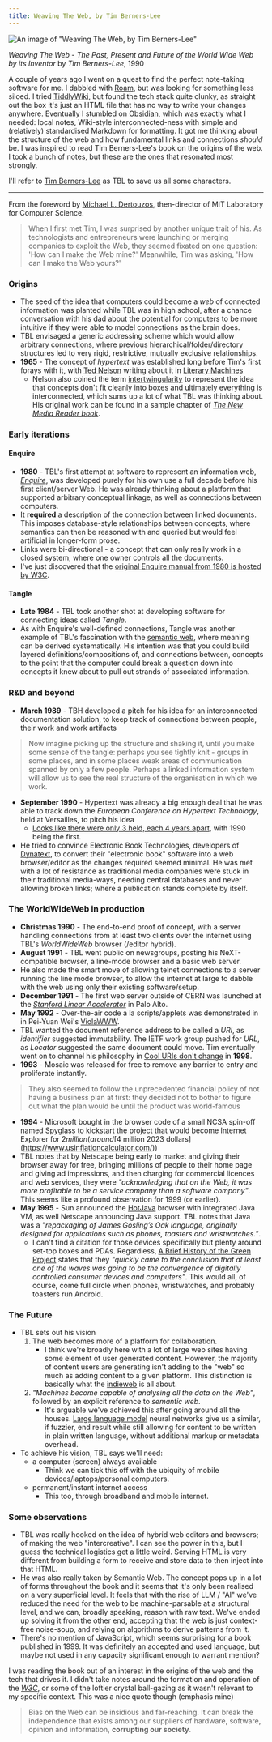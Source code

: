 ```yaml
---
title: Weaving The Web, by Tim Berners-Lee
---
```

![An image of "Weaving The Web, by Tim Berners-Lee"](/images/2023-07-13-weaving-the-web/book.jpg)

*Weaving The Web - The Past, Present and Future of the World Wide Web by its Inventor* by *Tim Berners-Lee*, 1990

A couple of years ago I went on a quest to find the perfect note-taking software for me. I dabbled with [Roam](https://roamresearch.com/), but was looking for something less siloed. I tried [TiddlyWiki](https://tiddlywiki.com/), but found the tech stack quite clunky, as straight out the box it's just an HTML file that has no way to write your changes anywhere. Eventually I stumbled on [Obsidian](https://obsidian.md/), which was exactly what I needed: local notes, Wiki-style interconnected-ness with simple and (relatively) standardised Markdown for formatting. It got me thinking about the structure of the web and how fundamental links and connections _should_ be. I was inspired to read Tim Berners-Lee's book on the origins of the web. I took a bunch of notes, but these are the ones that resonated most strongly.

I'll refer to [Tim Berners-Lee](https://en.wikipedia.org/wiki/Tim_Berners-Lee) as TBL to save us all some characters.

---

From the foreword by [Michael L. Dertouzos](https://en.wikipedia.org/wiki/Michael_Dertouzos), then-director of MIT Laboratory for Computer Science.

> When I first met Tim, I was surprised by another unique trait of his. As technologists and entrepreneurs were launching or merging companies to exploit the Web, they seemed fixated on one question: 'How can I make the Web mine?' Meanwhile, Tim was asking, 'How can I make the Web yours?'

### Origins
- The seed of the idea that computers could become a _web_ of connected information was planted while TBL was in high school, after a chance conversation with his dad about the potential for computers to be more intuitive if they were able to model connections as the brain does.
- TBL envisaged a generic addressing scheme which would allow arbitrary connections, where previous hierarchical/folder/directory structures led to very rigid, restrictive, mutually exclusive relationships. 
- **1965** - The concept of _hypertext_ was established long before Tim's first forays with it, with [Ted Nelson](https://en.wikipedia.org/wiki/Ted_Nelson) writing about it in [Literary Machines](https://en.wikipedia.org/wiki/Literary_Machines)
	- Nelson also coined the term [intertwingularity](https://en.wikipedia.org/wiki/Intertwingularity) to represent the idea that concepts don't fit cleanly into boxes and ultimately everything is interconnected, which sums up a lot of what TBL was thinking about. His original work can be found in a sample chapter of [_The New Media Reader book_](http://www.newmediareader.com/book_contents.html#:~:text=21.%20From%20Computer,Nelson%2C%201970%E2%80%931974).
 
### Early iterations
#### Enquire
- **1980** - TBL's first attempt at software to represent an information web, [*Enquire*](https://en.wikipedia.org/wiki/ENQUIRE), was developed purely for his own use a full decade before his first client/server Web. He was already thinking about a platform that supported arbitrary conceptual linkage, as well as connections between computers.
- It **required** a description of the connection between linked documents. This imposes database-style relationships between concepts, where semantics can then be reasoned with and queried but would feel artificial in longer-form prose.
- Links were bi-directional - a concept that can only really work in a closed system, where one owner controls all the documents.
- I've just discovered that the [original Enquire manual from 1980 is hosted by W3C](https://www.w3.org/People/Berners-Lee/EnquireManual.htm).

#### Tangle
- **Late 1984** - TBL took another shot at developing software for connecting ideas called *Tangle*.
- As with Enquire's well-defined connections, Tangle was another example of TBL's fascination with the [semantic web](https://en.wikipedia.org/wiki/Semantic_Web), where meaning can be derived systematically. His intention was that you could build layered definitions/compositions of, and connections between, concepts to the point that the computer could break a question down into concepts it knew about to pull out strands of associated information.

### R&D and beyond
- **March 1989** - TBH developed a pitch for his idea for an interconnected documentation solution, to keep track of connections between people, their work and work artifacts
> Now imagine picking up the structure and shaking it, until you make some sense of the tangle: perhaps you see tightly knit - groups in some places, and in some places weak areas of communication spanned by only a few people. Perhaps a linked information system will allow us to see the real structure of the organisation in which we work. 
* **September 1990** - Hypertext was already a big enough deal that he was able to track down the _European Conference on Hypertext Technology_, held at Versailles, to pitch his idea
	* [Looks like there were only 3 held, each 4 years apart](http://www.hcirn.com/res/event/echt.php), with 1990 being the first.
* He tried to convince Electronic Book Technologies, developers of [Dynatext](https://en.wikipedia.org/wiki/DynaText), to convert their "electronic book" software into a web browser/editor as the changes required seemed minimal. He was met with a lot of resistance as traditional media companies were stuck in their traditional media-ways, needing central databases and never allowing broken links; where a publication stands complete by itself.

### The WorldWideWeb in production
* **Christmas 1990** - The end-to-end proof of concept, with a server handling connections from at least two clients over the internet using TBL's _WorldWideWeb_ browser (/editor hybrid).
* **August 1991** - TBL went public on newsgroups, posting his NeXT-compatible browser, a line-mode browser and a basic web server.
* He also made the smart move of allowing telnet connections to a server running the line mode browser, to allow the internet at large to dabble with the web using only their existing software/setup.
* **December 1991** - The first web server outside of CERN was launched at the [_Stanford Linear Accelerator_](http://www.slac.stanford.edu/history/earlyweb/history.shtml) in Palo Alto.
* **May 1992**  - Over-the-air code a la scripts/applets was demonstrated in in Pei-Yuan Wei's [ViolaWWW](https://en.wikipedia.org/wiki/ViolaWWW).
* TBL wanted the document reference address to be called a _URI_, as _identifier_ suggested immutability. The IETF work group pushed for _URL_, as _Locator_ suggested the same document could move. Tim eventually went on to channel his philosophy in [Cool URIs don't change](https://www.w3.org/Provider/Style/URI) in **1998**.
* **1993** - Mosaic was released for free to remove any barrier to entry and proliferate instantly.
> They also seemed to follow the unprecedented financial policy of not having a business plan at first: they decided not to bother to figure out what the plan would be until the product was world-famous
- **1994** - Microsoft bought in the browser code of a small NCSA spin-off named Spyglass to kickstart the project that would become Internet Explorer for $2 million (around [$4 million 2023 dollars](https://www.usinflationcalculator.com/))
- TBL notes that by Netscape being early to market and giving their browser away for free, bringing millions of people to their home page and giving ad impressions, and then charging for commercial licences and web services, they were _"acknowledging that on the Web, it was more profitable to be a service company than a software company"_. This seems like a profound observation for 1999 (or earlier).
- **May 1995** - Sun announced the [HotJava](https://en.wikipedia.org/wiki/HotJava) browser with integrated Java VM, as well Netscape announcing Java support. TBL notes that Java was a _"repackaging of James Gosling’s Oak language, originally designed for applications such as phones, toasters and wristwatches."_. 
	- I can't find a citation for those devices specifically but plenty around set-top boxes and PDAs. Regardless, [A Brief History of the Green Project](https://www.tech-insider.org/java/research/1998/05-a.html) states that they _"quickly came to the conclusion that at least one of the waves was going to be the convergence of digitally controlled consumer devices and computers"_. This would all, of course, come full circle when phones, wristwatches, and probably toasters run Android.

### The Future
- TBL sets out his vision
	1. The web becomes more of a platform for collaboration.
		- I think we're broadly here with a lot of large web sites having some element of user generated content. However, the majority of content users are generating isn't adding to the "web" so much as adding content to a given platform. This distinction is basically what the [indieweb](https://indieweb.org/why) is all about.
	2. _"Machines become capable of analysing all the data on the Web"_, followed by an explicit reference to _semantic web_. 
		- It's arguable we've achieved this after going around all the houses. [Large language model](https://en.wikipedia.org/wiki/Large_language_model) neural networks give us a similar, if fuzzier, end result while still allowing for content to be written in plain written language, without additional markup or metadata overhead.
- To achieve his vision, TBL says we'll need:
	- a computer (screen) always available
		- Think we can tick this off with the ubiquity of mobile devices/laptops/personal computers.
	- permanent/instant internet access
		- This too, through broadband and mobile internet.

### Some observations

- TBL was really hooked on the idea of hybrid web editors and browsers; of making the web "intercreative". I can see the power in this, but I guess the technical logistics get a little weird. Serving HTML is very different from building a form to receive and store data to then inject into that HTML.
- He was also really taken by Semantic Web. The concept pops up in a lot of forms throughout the book and it seems that it's only been realised on a very superficial level. It feels that with the rise of LLM / "AI" we've reduced the need for the web to be machine-parsable at a structural level, and we can, broadly speaking, reason with raw text. We've ended up solving it from the other end, accepting that the web is just context-free noise-soup, and relying on algorithms to derive patterns from it.
- There's no mention of JavaScript, which seems surprising for a book published in 1999. It was definitely an accepted and used language, but maybe not used in any capacity significant enough to warrant mention?

I was reading the book out of an interest in the origins of the web and the tech that drives it. I didn't take notes around the formation and operation of the [_W3C_](https://www.w3.org/), or some of the loftier crystal ball-gazing as it wasn't relevant to my specific context. This was a nice quote though (emphasis mine)

> Bias on the Web can be insidious and far-reaching. It can break the independence that exists among our suppliers of hardware, software, opinion and information, **corrupting our society**.